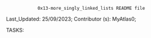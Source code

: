 				0x13-more_singly_linked_lists README file


Last_Updated: 25/09/2023;
Contributor (s): MyAtlas0;


TASKS:
